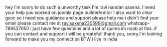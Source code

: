 hey I'm soory to do such a unworthy task
I'm ravi nandan saxena. I need your help
you worked on joomla page builder/editor I also want to clear gsoc so i need you guidance and support please help me
i didn't find your email please contact me at ravisaxena230599@gmail.com
whatsapp-789537050
i just have few questions and a lot of quires im noob at this. if you can contact and support i will be greatefull
thank you, soory.I'm looking forward to make you my connection BTW i live in india
